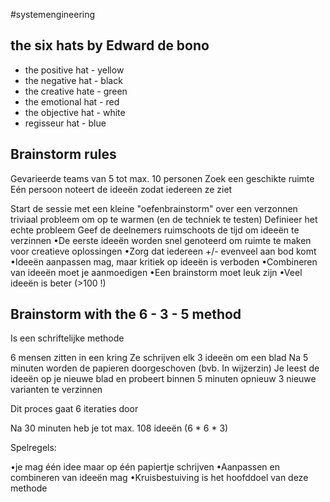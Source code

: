 #systemengineering 
## the six hats by Edward de bono

- the positive hat - yellow
- the negative hat - black
- the creative hate - green
- the emotional hat - red
- the objective hat - white
- regisseur hat - blue
## Brainstorm rules

Gevarieerde teams van 5 tot max. 10 personen
Zoek een geschikte ruimte
Eén persoon noteert de ideeën zodat iedereen ze ziet

Start de sessie met een kleine "oefenbrainstorm" over een verzonnen triviaal probleem om op te warmen (en de techniek te testen)
Definieer het echte probleem
Geef de deelnemers ruimschoots de tijd om ideeën te verzinnen
•De eerste ideeën worden snel genoteerd om ruimte te maken voor creatieve oplossingen
•Zorg dat iedereen +/- evenveel aan bod komt
•Ideeën aanpassen mag, maar kritiek op ideeën is verboden
•Combineren van ideeën moet je aanmoedigen
•Een brainstorm moet leuk zijn
•Veel ideeën is beter (>100 !)

## Brainstorm with the 6 - 3 - 5 method

Is een schriftelijke methode

6 mensen zitten in een kring
Ze schrijven elk 3 ideeën om een blad
Na 5 minuten worden de papieren doorgeschoven (bvb. In wijzerzin)
Je leest de ideeën op je nieuwe blad en probeert binnen 5 minuten opnieuw 3 nieuwe varianten te verzinnen

Dit proces gaat 6 iteraties door 

Na 30 minuten heb je tot max. 108 ideeën (6 * 6 * 3)

Spelregels: 

•je mag één idee maar op één papiertje schrijven
•Aanpassen en combineren van ideeën mag
•Kruisbestuiving is het hoofddoel van deze methode